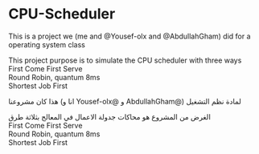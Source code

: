 # CPU-Scheduler
This is a project we (me and @Yousef-olx and @AbdullahGham) did for a operating system class

This project purpose is to simulate the CPU scheduler with three ways<br>
First Come First Serve<br>
Round Robin, quantum 8ms<br>
Shortest Job First

هذا كان مشروعنا (انا و Yousef-olx@ و AbdullahGham@) لمادة نظم التشغيل

الغرض من المشروع هو محاكات جدولة الاعمال في المعالج بثلاثة طرق<br>
First Come First Serve<br>
Round Robin, quantum 8ms<br>
Shortest Job First
